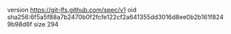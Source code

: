 version https://git-lfs.github.com/spec/v1
oid sha256:6f5a5f88a7b2470b0f2fcfe122cf2a641355dd3016d8ee0b2b161f8249b98d6f
size 294
